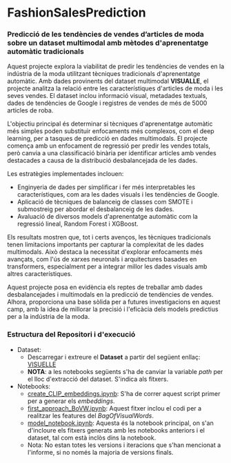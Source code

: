 # FashionSalesPrediction
### Predicció de les tendències de vendes d’articles de moda sobre un dataset multimodal amb mètodes d'aprenentatge automàtic tradicionals

Aquest projecte explora la viabilitat de predir les tendències de vendes en la indústria de la moda utilitzant tècniques tradicionals d'aprenentatge automàtic. Amb dades provinents del dataset multimodal **VISUALLE**, el projecte analitza la relació entre les característiques d'articles de moda i les seves vendes. El dataset inclou informació visual, metadades textuals, dades de tendències de Google i registres de vendes de més de 5000 articles de roba.

L'objectiu principal és determinar si tècniques d'aprenentatge automàtic més simples poden substituir enfocaments més complexos, com el deep learning, per a tasques de predicció en dades multimodals. El projecte comença amb un enfocament de regressió per predir les vendes totals, però canvia a una classificació binària per identificar articles amb vendes destacades a causa de la distribució desbalancejada de les dades.

Les estratègies implementades inclouen:

- Enginyeria de dades per simplificar i fer més interpretables les característiques, com ara les dades visuals i les tendències de Google.
- Aplicació de tècniques de balanceig de classes com SMOTE i submostreig per abordar el desbalanceig de les dades.
- Avaluació de diversos models d'aprenentatge automàtic com la regressió lineal, Random Forest i XGBoost.

Els resultats mostren que, tot i certs avenços, les tècniques tradicionals tenen limitacions importants per capturar la complexitat de les dades multimodals. Això destaca la necessitat d'explorar enfocaments més avançats, com l'ús de xarxes neuronals i arquitectures basades en transformers, especialment per a integrar millor les dades visuals amb altres característiques.

Aquest projecte posa en evidència els reptes de treballar amb dades desbalancejades i multimodals en la predicció de tendències de vendes. Alhora, proporciona una base sòlida per a futures investigacions en aquest camp, amb la idea de millorar la precisió i l'eficàcia dels models predictius per a la indústria de la moda.

### Estructura del Repositori i d'execució
- Dataset:
  - Descarregar i extreure el **Dataset** a partir del següent enllaç: [VISUELLE](https://paperswithcode.com/dataset/visuelle)
  - **NOTA**: a les notebooks següents s'ha de canviar la variable _path_ per el lloc d'extracció del dataset. S'indica als fitxers.
- Notebooks:
  - [create_CLIP_embeddings.ipynb](clean_notebooks/create_CLIP_embeddings.ipynb): S'ha de correr aquest script primer per a generar els _embeddings_.
  - [first_approach_BoVW.ipynb](clean_notebooks/first_approach_BoVW.ipynb): Aquest fitxer inclou el codi per a realitzar les features del _BagOfVisualWords_. 
  - [model_notebook.ipynb](clean_notebooks/model_notebook.ipynb): Aquesta és la notebook principal, on s'an d'incloure els fitxers generats amb les notebooks anteriors i el dataset, tal com està inclòs dins la notebook.
  - Nota: No estan totes les versions i iteracions que s'han mencionat a l'informe, si no només la majoria de versions finals.
